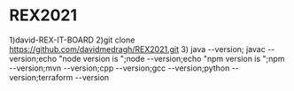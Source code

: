 # REX2021

1)david-REX-IT-BOARD
2)git clone https://github.com/davidmedragh/REX2021.git
3) java --version; javac --version;echo "node version is ";node --version;echo "npm version is ";npm --version;mvn --version;cpp --version;gcc --version;python --version;terraform --version
